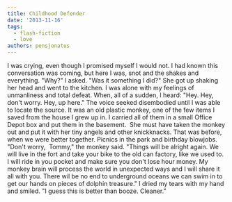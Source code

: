 ```yaml
---
title: Childhood Defender
date: '2013-11-16'
tags:
  - flash-fiction
  - love
authors: pensjonatus
---
```


I was crying, even though I promised myself I would not. I had known this
conversation was coming, but here I was, snot and the shakes and everything.
"Why?" I asked. "Was it something I did?" She got up shaking her head and went
to the kitchen. I was alone with my feelings of unmanliness and total defeat.
When, all of a sudden, I heard: "Hey. Hey, don't worry. Hey, up here." The voice
seeked disembodied until I was able to locate the source. It was an old plastic
monkey, one of the few items I saved from the house I grew up in. I carried all
of them in a small Office Depot box and put them in the basement.  She must have
taken the monkey out and put it with her tiny angels and other knickknacks. That
was before, when we were better together. Picnics in the park and birthday
blowjobs. "Don't worry,  Tommy," the monkey said. "Things will be alright again.
We will live in the fort and take your bike to the old can factory, like we used
to. I will ride in you pocket and make sure you don't lose hour money. My monkey
brain will process the world in unexpected ways and I will share it all with
you. There wil be no end to underground oceans we can swim in to get our hands
on pieces of dolphin treasure." I dried my tears with my hand and smiled. "I
guess this is better than booze. Cleaner."

<!-- truncate -->
